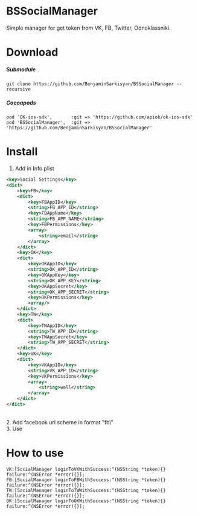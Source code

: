 # BSSocialManager
Simple manager for get token from VK, FB, Twitter, Odnoklassniki.

# Download
##### Submodule #####
```
git clone https://github.com/BenjaminSarkisyan/BSSocialManager --recursive
```
##### Cocoapods #####
```
pod 'OK-ios-sdk',       :git => 'https://github.com/apiok/ok-ios-sdk'
pod 'BSSocialManager',  :git => 'https://github.com/BenjaminSarkisyan/BSSocialManager'
```

# Install
<!--![Image](http://s12.postimg.org/m4aa7v0q5/Social_Settings.png)-->
1. Add in Info.plist<br/>
```XML
<key>Social Settings</key>
<dict>
	<key>FB</key>
	<dict>
		<key>FBAppID</key>
		<string>FB_APP_ID</string>
		<key>FBAppName</key>
		<string>FB_APP_NAME</string>
		<key>FBPermissions</key>
		<array>
			<string>email</string>
		</array>
	</dict>
	<key>OK</key>
	<dict>
		<key>OKAppID</key>
		<string>OK_APP_ID</string>
		<key>OKAppKey</key>
		<string>OK_APP_KEY</string>
		<key>OKAppSecret</key>
		<string>OK_APP_SECRET</string>
		<key>OKPermissions</key>
		<array/>
	</dict>
	<key>TW</key>
	<dict>
		<key>TWAppID</key>
		<string>TW_APP_ID</string>
		<key>TWAppSecret</key>
		<string>TW_APP_SECRET</string>
	</dict>
	<key>VK</key>
	<dict>
		<key>VKAppID</key>
		<string>VK_APP_ID</string>
		<key>VKPermissions</key>
		<array>
			<string>wall</string>
		</array>
	</dict>
</dict>
```
<br/>
2. Add facebook url scheme in format "fb\<FB_APP_ID\>"<br/>
3. Use

# How to use
```
VK:[SocialManager loginToVKWithSuccess:^(NSString *token){} failure:^(NSError *error){}];
FB:[SocialManager loginToFBWithSuccess:^(NSString *token){} failure:^(NSError *error){}];
TW:[SocialManager loginToTWWithSuccess:^(NSString *token){} failure:^(NSError *error){}];
OK:[SocialManager loginToOKWithSuccess:^(NSString *token){} failure:^(NSError *error){}];
```
